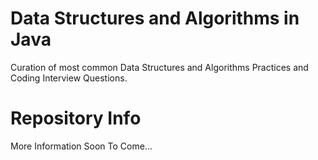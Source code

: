 # Data Structures and Algorithms in Java
Curation of most common Data Structures and Algorithms Practices and Coding Interview Questions.

# Repository Info

More Information Soon To Come...
